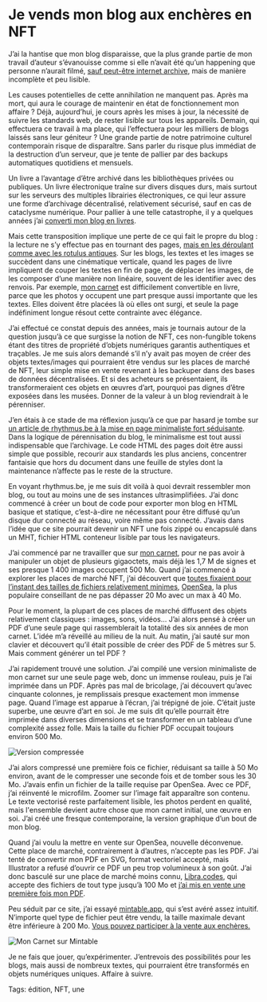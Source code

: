 # Je vends mon blog aux enchères en NFT

J’ai la hantise que mon blog disparaisse, que la plus grande partie de mon travail d’auteur s’évanouisse comme si elle n’avait été qu’un happening que personne n’aurait filmé, [sauf peut-être internet archive](https://web.archive.org/web/*/https://tcrouzet.com), mais de manière incomplète et peu lisible.<span id="more-60102"></span>

Les causes potentielles de cette annihilation ne manquent pas. Après ma mort, qui aura le courage de maintenir en état de fonctionnement mon affaire ? Déjà, aujourd’hui, je cours après les mises à jour, la nécessité de suivre les standards web, de rester lisible sur tous les appareils. Demain, qui effectuera ce travail à ma place, qui l’effectuera pour les milliers de blogs laissés sans leur géniteur ? Une grande partie de notre patrimoine culturel contemporain risque de disparaître. Sans parler du risque plus immédiat de la destruction d’un serveur, que je tente de pallier par des backups automatiques quotidiens et mensuels.

Un livre a l’avantage d’être archivé dans les bibliothèques privées ou publiques. Un livre électronique traîne sur divers disques durs, mais surtout sur les serveurs des multiples librairies électroniques, ce qui leur assure une forme d’archivage décentralisé, relativement sécurisé, sauf en cas de cataclysme numérique. Pour pallier à une telle catastrophe, il y a quelques années j’ai [converti mon blog en livres](https://tcrouzet.com/les-annees-blog/).

Mais cette transposition implique une perte de ce qui fait le propre du blog : la lecture ne s’y effectue pas en tournant des pages, [mais en les déroulant comme avec les rotulus antiques](https://tcrouzet.com/2015/01/05/lebook-quun-ersatz-de-lecture-numerique/). Sur les blogs, les textes et les images se succèdent dans une cinématique verticale, quand les pages de livre impliquent de couper les textes en fin de page, de déplacer les images, de les composer d’une manière non linéaire, souvent de les identifier avec des renvois. Par exemple, [mon carnet](https://tcrouzet.com/carnets/) est difficilement convertible en livre, parce que les photos y occupent une part presque aussi importante que les textes. Elles doivent être placées là où elles ont surgi, et seule la page indéfiniment longue résout cette contrainte avec élégance.

J’ai effectué ce constat depuis des années, mais je tournais autour de la question jusqu’à ce que surgisse la notion de NFT, ces non-fungible tokens étant des titres de propriété d’objets numériques garantis authentiques et traçables. Je me suis alors demandé s’il n’y avait pas moyen de créer des objets textes/images qui pourraient être vendus sur les places de marché de NFT, leur simple mise en vente revenant à les backuper dans des bases de données décentralisées. Et si des acheteurs se présentaient, ils transformeraient ces objets en œuvres d’art, pourquoi pas dignes d’être exposées dans les musées. Donner de la valeur à un blog reviendrait à le pérenniser.

J’en étais à ce stade de ma réflexion jusqu’à ce que par hasard je tombe sur [un article de rhythmus.be à la mise en page minimaliste fort séduisante](http://rhythmus.be/md2indd/). Dans la logique de pérennisation du blog, le minimalisme est tout aussi indispensable que l’archivage. Le code HTML des pages doit être aussi simple que possible, recourir aux standards les plus anciens, concentrer fantaisie que hors du document dans une feuille de styles dont la maintenance n’affecte pas le reste de la structure.

En voyant rhythmus.be, je me suis dit voilà à quoi devrait ressembler mon blog, ou tout au moins une de ses instances ultrasimplifiées. J’ai donc commencé à créer un bout de code pour exporter mon blog en HTML basique et statique, c’est-à-dire ne nécessitant pour être diffusé qu’un disque dur connecté au réseau, voire même pas connecté. J’avais dans l’idée que ce site pourrait devenir un NFT une fois zippé ou encapsulé dans un MHT, fichier HTML conteneur lisible par tous les navigateurs.

J’ai commencé par ne travailler que sur [mon carnet](https://tcrouzet.com/carnets/), pour ne pas avoir à manipuler un objet de plusieurs gigaoctets, mais déjà les 1,7 M de signes et ses presque 1 400 images occupent 500 Mo. Quand j’ai commencé à explorer les places de marché NFT, j’ai découvert que [toutes fixaient pour l’instant des tailles de fichiers relativement minimes](https://cyberscrilla.com/minting-your-nft-file-size-upload-limitations-and-restrictions/), [OpenSea](https://opensea.io/), la plus populaire conseillant de ne pas dépasser 20 Mo avec un max à 40 Mo.

Pour le moment, la plupart de ces places de marché diffusent des objets relativement classiques : images, sons, vidéos… J’ai alors pensé à créer un PDF d’une seule page qui rassemblerait la totalité des six années de mon carnet. L’idée m’a réveillé au milieu de la nuit. Au matin, j’ai sauté sur mon clavier et découvert qu’il était possible de créer des PDF de 5 mètres sur 5. Mais comment générer un tel PDF ?

J’ai rapidement trouvé une solution. J’ai compilé une version minimaliste de mon carnet sur une seule page web, donc un immense rouleau, puis je l’ai imprimée dans un PDF. Après pas mal de bricolage, j’ai découvert qu’avec cinquante colonnes, je remplissais presque exactement mon immense page. Quand l’image est apparue à l’écran, j’ai trépigné de joie. C’était juste superbe, une œuvre d’art en soi. Je me suis dit qu’elle pourrait être imprimée dans diverses dimensions et se transformer en un tableau d’une complexité assez folle. Mais la taille du fichier PDF occupait toujours environ 500 Mo.

![Version compressée ](https://tcrouzet.com/images_tc/2021/08/Crouzet-Carnet-capture-1236x1200.jpg)

J’ai alors compressé une première fois ce fichier, réduisant sa taille à 50 Mo environ, avant de le compresser une seconde fois et de tomber sous les 30 Mo. J’avais enfin un fichier de la taille requise par OpenSea. Avec ce PDF, j’ai réinventé le microfilm. Zoomer sur l’image fait apparaître son contenu. Le texte vectorisé reste parfaitement lisible, les photos perdent en qualité, mais l'ensemble devient autre chose que mon carnet initial, une œuvre en soi. J’ai créé une fresque contemporaine, la version graphique d’un bout de mon blog.

Quand j’ai voulu la mettre en vente sur OpenSea, nouvelle déconvenue. Cette place de marché, contrairement à d’autres, n’accepte pas les PDF. J’ai tenté de convertir mon PDF en SVG, format vectoriel accepté, mais Illustrator a refusé d’ouvrir ce PDF un peu trop volumineux à son goût. J’ai donc basculé sur une place de marché moins connu, [Libra.codes](https://libra.codes/), qui accepte des fichiers de tout type jusqu’à 100 Mo et [j’ai mis en vente une première fois mon PDF](https://libra.codes/token/79c1a8af5ef708a621b1334fc87bea94ac07c4f0).

Peu séduit par ce site, j’ai essayé [mintable.app](https://mintable.app/), qui s’est avéré assez intuitif. N’importe quel type de fichier peut être vendu, la taille maximale devant être inférieure à 200 Mo. [Vous pouvez participer à la vente aux enchères.](https://mintable.app/art/item/Crouzet-Diary-2015-2021-The-diary-convert-in-a-giant-painting-5mx5m/buKmUZJYsiO9bxn)

![Mon Carnet sur Mintable](https://mintable.app/art/item/Crouzet-Diary-2015-2021-The-diary-convert-in-a-giant-painting-5mx5m/buKmUZJYsiO9bxn)

Je ne fais que jouer, qu’expérimenter. J’entrevois des possibilités pour les blogs, mais aussi de nombreux textes, qui pourraient être transformés en objets numériques uniques. Affaire à suivre.

Tags: édition, NFT, une